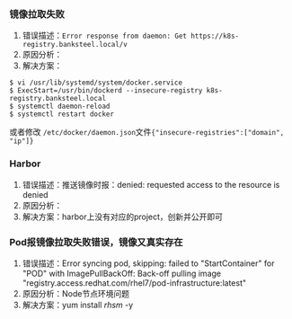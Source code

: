 ### 镜像拉取失败
1. 错误描述：`Error response from daemon: Get https://k8s-registry.banksteel.local/v`
2. 原因分析：
3. 解决方案：
```
$ vi /usr/lib/systemd/system/docker.service
$ ExecStart=/usr/bin/dockerd --insecure-registry k8s-registry.banksteel.local
$ systemctl daemon-reload
$ systemctl restart docker
```
或者修改 `/etc/docker/daemon.json`文件`{"insecure-registries":["domain", "ip"]}`

### Harbor
1. 错误描述：推送镜像时报：denied: requested access to the resource is denied
2. 原因分析：
3. 解决方案：harbor上没有对应的project，创新并公开即可


### Pod报镜像拉取失败错误，镜像又真实存在
1. 错误描述：Error syncing pod, skipping: failed to "StartContainer" for "POD" with ImagePullBackOff: Back-off pulling image "registry.access.redhat.com/rhel7/pod-infrastructure:latest"
2. 原因分析：Node节点环境问题
3. 解决方案：yum install *rhsm* -y
